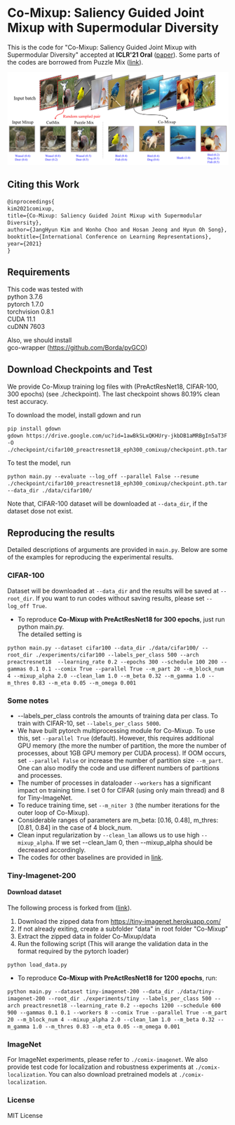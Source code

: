 # Co-Mixup: Saliency Guided Joint Mixup with Supermodular Diversity
This is the code for "Co-Mixup: Saliency Guided Joint Mixup with Supermodular Diversity" accepted at **ICLR'21 Oral** ([paper](https://openreview.net/forum?id=gvxJzw8kW4b)). Some parts of the codes are borrowed from Puzzle Mix ([link](https://github.com/snu-mllab/PuzzleMix)).

![Co-Mixup image samples](images/figure.png)

## Citing this Work 
```
@inproceedings{
kim2021comixup,
title={Co-Mixup: Saliency Guided Joint Mixup with Supermodular Diversity},
author={JangHyun Kim and Wonho Choo and Hosan Jeong and Hyun Oh Song},
booktitle={International Conference on Learning Representations},
year={2021}
}
```

## Requirements
This code was tested with  
python 3.7.6   
pytorch 1.7.0    
torchvision 0.8.1    
CUDA 11.1  
cuDNN 7603

Also, we should install  
gco-wrapper (https://github.com/Borda/pyGCO)

## Download Checkpoints and Test
We provide Co-Mixup training log files with (PreActResNet18, CIFAR-100, 300 epochs) (see ./checkpoint). The last checkpoint shows 80.19% clean test accuracy. 

To download the model, install gdown and run
```
pip install gdown  
gdown https://drive.google.com/uc?id=1awBkSLxQKHUry-jkbDB1aMRBgIn5aT3F -O ./checkpoint/cifar100_preactresnet18_eph300_comixup/checkpoint.pth.tar
```

To test the model, run
```
python main.py --evaluate --log_off --parallel False --resume ./checkpoint/cifar100_preactresnet18_eph300_comixup/checkpoint.pth.tar --data_dir ./data/cifar100/
```
Note that, CIFAR-100 dataset will be downloaded at ```--data_dir```, if the dataset dose not exist. 

## Reproducing the results
Detailed descriptions of arguments are provided in ```main.py```. Below are some of the examples for reproducing the experimental results. 

### CIFAR-100
Dataset will be downloaded at ```--data_dir``` and the results will be saved at ```--root_dir```. If you want to run codes without saving results, please set ```--log_off True```.

* To reproduce **Co-Mixup with PreActResNet18 for 300 epochs**, just run python main.py.  
The detailed setting is 
```
python main.py --dataset cifar100 --data_dir ./data/cifar100/ --root_dir ./experiments/cifar100 --labels_per_class 500 --arch preactresnet18  --learning_rate 0.2 --epochs 300 --schedule 100 200 --gammas 0.1 0.1 --comix True --parallel True --m_part 20 --m_block_num 4 --mixup_alpha 2.0 --clean_lam 1.0 --m_beta 0.32 --m_gamma 1.0 --m_thres 0.83 --m_eta 0.05 --m_omega 0.001
```

### Some notes
- --labels_per_class controls the amounts of training data per class. To train with CIFAR-10, set ```--labels_per_class 5000```.  
- We have built pytorch multiprocessing module for Co-Mixup. To use this, set ```--parallel True``` (default). However, this requires additional GPU memory (the more the number of partition, the more the number of processes, about 1GB GPU memory per CUDA process). If OOM occurs, set ```--parallel False``` or increase the number of partition size ```--m_part```. One can also modify the code and use different numbers of partitions and processes.
- The number of processes in dataloader ```--workers``` has a significant impact on training time. I set 0 for CIFAR (using only main thread) and 8 for Tiny-ImageNet.
- To reduce training time, set ```--m_niter 3``` (the number iterations for the outer loop of Co-Mixup).  
- Considerable ranges of parameters are m_beta: [0.16, 0.48], m_thres: [0.81, 0.84] in the case of 4 block_num.  
- Clean input regularization by ```--clean_lam``` allows us to use high ```--mixup_alpha```. If we set --clean_lam 0, then --mixup_alpha should be decreased accordingly.
- The codes for other baselines are provided in [link](https://github.com/snu-mllab/PuzzleMix).

### Tiny-Imagenet-200
#### Download dataset
The following process is forked from ([link](https://github.com/vikasverma1077/manifold_mixup/tree/master/supervised)).

1. Download the zipped data from https://tiny-imagenet.herokuapp.com/
2. If not already exiting, create a subfolder "data" in root folder "Co-Mixup"  
3. Extract the zipped data in folder Co-Mixup/data
4. Run the following script (This will arange the validation data in the format required by the pytorch loader)
```
python load_data.py
```

* To reproduce **Co-Mixup with PreActResNet18 for 1200 epochs**, run:
```
python main.py --dataset tiny-imagenet-200 --data_dir ./data/tiny-imagenet-200 --root_dir ./experiments/tiny --labels_per_class 500 --arch preactresnet18 --learning_rate 0.2 --epochs 1200 --schedule 600 900 --gammas 0.1 0.1 --workers 8 --comix True --parallel True --m_part 20 --m_block_num 4 --mixup_alpha 2.0 --clean_lam 1.0 --m_beta 0.32 --m_gamma 1.0 --m_thres 0.83 --m_eta 0.05 --m_omega 0.001
```

### ImageNet
For ImageNet experiments, please refer to ```./comix-imagenet```. We also provide test code for localization and robustness experiments at ```./comix-localization```. You can also download pretrained models at ```./comix-localization```.

### License
MIT License
